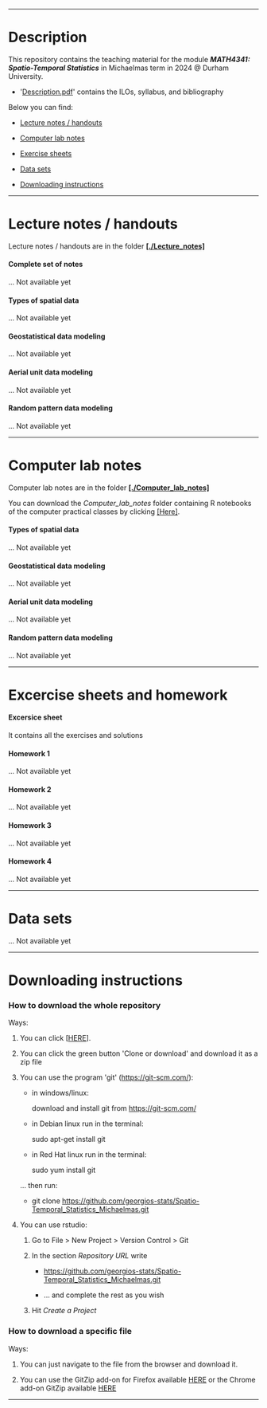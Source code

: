 <!-- -------------------------------------------------------------------------------- -->

<!-- Copyright 2024 Georgios Karagiannis -->

<!-- georgios.karagiannis@durham.ac.uk -->
<!-- Associate Professor -->
<!-- Department of Mathematical Sciences, Durham University, Durham,  UK  -->

<!-- This file is part of Spatio-Temporal_Statistics_Michaelmas -->
<!-- which is the material of the course -->
<!-- MATH4341: Spatio-Temporal Statistics -->
<!-- Epiphany term -->
<!-- taught by Georgios P. Katagiannis in the Department of Mathematical Sciences   -->
<!-- in the University of Durham  in Michaelmas term in 2024 -->

<!-- Spatio-Temporal_Statistics_Michaelmas is free software: -->
<!-- you can redistribute it and/or modify it-->
<!-- under the terms of the GNU General Public License as published by -->
<!-- the Free Software Foundation version 3 of the License. -->

<!-- Spatio-Temporal_Statistics_Michaelmas is distributed ->
<!-- in the hope that it will be useful, -->
<!-- but WITHOUT ANY WARRANTY; without even the implied warranty of -->
<!-- MERCHANTABILITY or FITNESS FOR A PARTICULAR PURPOSE.  See the -->
<!-- GNU General Public License for more details. -->

<!-- You should have received a copy of the GNU General Public License -->
<!-- along with Spatio-Temporal_Statistics_Michaelmas -->
<!-- If not, see <http://www.gnu.org/licenses/>. -->

<!-- -------------------------------------------------------------------------------- -->


------------------------------------------------------------------------

# Description

This repository contains the teaching material for the module ***MATH4341: Spatio-Temporal Statistics*** in Michaelmas term in 2024 @ Durham University.

+ '[Description.pdf](./Description.pdf)' contains the ILOs, syllabus, and bibliography  

Below you can find:  

+ [Lecture notes / handouts](./README.md#lecture-notes--handouts)  

+ [Computer lab notes](./README.md#computer-lab-notes)  

+ [Exercise sheets](./README.md#excercise-sheets-and-homework)  

+ [Data sets](./README.md#data-sets)  

+ [Downloading instructions](./README.md#downloading-instructions)     

------------------------------------------------------------------------

# Lecture notes / handouts

Lecture notes / handouts are in the folder **[[./Lecture_notes]](./Lecture_notes)**  

#### Complete set of notes  

... Not available yet  

#### Types of spatial data  

... Not available yet  

#### Geostatistical data modeling       

... Not available yet  

#### Aerial unit data modeling       

... Not available yet  

#### Random pattern data modeling       

... Not available yet  

------------------------------------------------------------------------

# Computer lab notes  

Computer lab notes are in the folder **[[./Computer_lab_notes]](./Computer_lab_notes)**  

You can download the *Computer_lab_notes* folder containing R notebooks of the computer practical classes by clicking [[Here]](https://minhaskamal.github.io/DownGit/#/home?url=https://github.com/georgios-stats/Spatio-Temporal_Statistics_Michaelmas_2024/tree/main/Computer_lab_notes).  

#### Types of spatial data       

<!-- + [R Notebook (nb.html)](https://htmlpreview.github.io/?https://github.com/georgios-stats/Spatio-Temporal_Statistics_Michaelmas_2024/blob/main/Computer_lab_notes/Handling_spatial_data.nb.html)  

+ [R Notebook (Rmd)](./Computer_lab_notes/Handling_spatial_data.Rmd)   -->

... Not available yet  

#### Geostatistical data modeling       

<!-- + [R Notebook (nb.html)](https://htmlpreview.github.io/?https://github.com/georgios-stats/Spatio-Temporal_Statistics_Michaelmas_2024/blob/main/Computer_lab_notes/Point_referenced_spatial_data_modelling.nb.html)  

+ [R Notebook (Rmd)](./Computer_lab_notes/Point_referenced_spatial_data_modelling.Rmd)   -->

... Not available yet  

#### Aerial unit data modeling       

... Not available yet  

#### Random pattern data modeling    

... Not available yet  

------------------------------------------------------------------------

# Excercise sheets and homework 

#### Excersice sheet  

It contains all the exercises and solutions  

#### Homework 1  

... Not available yet  

#### Homework 2  

... Not available yet  

#### Homework 3  

... Not available yet  

#### Homework 4  

... Not available yet  

------------------------------------------------------------------------

# Data sets  

... Not available yet  

------------------------------------------------------------------------

# Downloading instructions     

### How to download the whole repository

Ways:

1. You can click [[HERE](https://github.com/georgios-stats/Spatio-Temporal_Statistics_Michaelmas/archive/refs/heads/main.zip)].

2. You can click the green button 'Clone or download' and download it as a zip file

3. You can use the program 'git' (<https://git-scm.com/>):
    
    -   in windows/linux: 
    
        download and install git from https://git-scm.com/
    
    -   in Debian linux run in the terminal: 
    
        sudo apt-get install git
    
    -   in Red Hat linux run in the terminal: 
    
        sudo yum install git
    
    ... then run:

    -   git clone https://github.com/georgios-stats/Spatio-Temporal_Statistics_Michaelmas.git

4. You can use rstudio:

    1.  Go to File &gt; New Project &gt; Version Control &gt; Git
    
    2.  In the section *Repository URL* write
        
        -   <https://github.com/georgios-stats/Spatio-Temporal_Statistics_Michaelmas.git>
        
        -   … and complete the rest as you wish
    
    3.  Hit *Create a Project*

### How to download a specific file

Ways:

1. You can just navigate to the file from the browser and download it.

2. You can use the GitZip add-on for Firefox available [HERE](https://www.google.com/url?sa=t&rct=j&q=&esrc=s&source=web&cd=3&cad=rja&uact=8&ved=2ahUKEwias52xjd3nAhXPUs0KHeXHCEUQFjACegQIAhAB&url=https%3A%2F%2Faddons.mozilla.org%2Fen-US%2Ffirefox%2Faddon%2Fgitzip%2F&usg=AOvVaw37servrJ29tuNcx9dIQDqy) or the Chrome add-on GitZip available [HERE](https://www.google.com/url?sa=t&rct=j&q=&esrc=s&source=web&cd=2&cad=rja&uact=8&ved=2ahUKEwias52xjd3nAhXPUs0KHeXHCEUQFjABegQIARAB&url=https%3A%2F%2Fchrome.google.com%2Fwebstore%2Fdetail%2Fgitzip-for-github%2Fffabmkklhbepgcgfonabamgnfafbdlkn%3Fhl%3Den&usg=AOvVaw1Pn3VXuXz1Fphl7dsPEhDS)

------------------------------------------------------------------------

